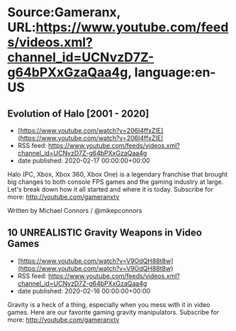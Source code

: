 # Source:Gameranx, URL:https://www.youtube.com/feeds/videos.xml?channel_id=UCNvzD7Z-g64bPXxGzaQaa4g, language:en-US

## Evolution of Halo [2001 - 2020]
 - [https://www.youtube.com/watch?v=206I4ffxZIE](https://www.youtube.com/watch?v=206I4ffxZIE)
 - RSS feed: https://www.youtube.com/feeds/videos.xml?channel_id=UCNvzD7Z-g64bPXxGzaQaa4g
 - date published: 2020-02-17 00:00:00+00:00

Halo (PC, Xbox, Xbox 360, Xbox One) is a legendary franchise that brought big changes to both console FPS games and the gaming industry at large. Let's break down how it all started and where it is today.
Subscribe for more: http://youtube.com/gameranxtv


Written by Michael Connors / @mikepconnors

## 10 UNREALISTIC Gravity Weapons in Video Games
 - [https://www.youtube.com/watch?v=V9OdQH88t8w](https://www.youtube.com/watch?v=V9OdQH88t8w)
 - RSS feed: https://www.youtube.com/feeds/videos.xml?channel_id=UCNvzD7Z-g64bPXxGzaQaa4g
 - date published: 2020-02-16 00:00:00+00:00

Gravity is a heck of a thing, especially when you mess with it in video games. Here are our favorite gaming gravity manipulators.
Subscribe for more: http://youtube.com/gameranxtv

